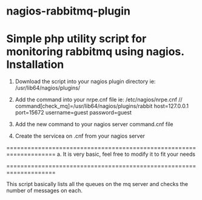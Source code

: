 # nagios-rabbitmq-plugin
Simple php utility script for monitoring rabbitmq  using nagios.
Installation 
==================================================================
1.  Download the script into your nagios plugin directory ie: /usr/lib64/nagios/plugins/

2.  Add the command into your nrpe.cnf file ie: /etc/nagios/nrpe.cnf // command[check_mq]=/usr/lib64/nagios/plugins/rabbit host=127.0.0.1 port=15672 username=guest password=guest

3.  Add the new command to your nagios server command.cnf file

4. Create the servicea on .cnf from your nagios server 


====================================================================
a. It is very basic, feel free to modify it to fit your needs

====================================================================

This script basically lists all the queues on the mq server and checks the number of messages on each. 



